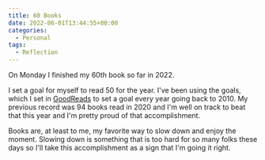 ```yaml
---
title: 60 Books
date: 2022-06-01T13:44:55+00:00
categories:
  - Personal
tags:
  - Reflection
---
```


On Monday I finished my 60th book so far in 2022.

I set a goal for myself to read 50 for the year. I've been using the goals, which I set in [GoodReads][1] to set a goal every year going back to 2010. My previous record was 94 books read in 2020 and I'm well on track to beat that this year and I'm pretty proud of that accomplishment.

Books are, at least to me, my favorite way to slow down and enjoy the moment. Slowing down is something that is too hard for so many folks these days so I'll take this accomplishment as a sign that I'm going it right.

 [1]: https://www.goodreads.com/